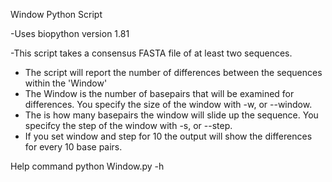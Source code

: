 Window Python Script

-Uses biopython version 1.81

-This script takes a consensus FASTA file of at least two sequences.  
- The script will report the number of differences between the sequences within the 'Window'
- The Window is the number of basepairs that will be examined for differences. You specify the size of the window with -w, or --window.
- The is how many basepairs the window will slide up the sequence. You specifcy the step of the window with -s, or --step.
- If you set window and step for 10 the output will show the differences for every 10 base pairs.



Help command python Window.py -h
